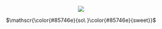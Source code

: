 <p align="center">
<img src="https://files.catbox.moe/7vktaj.png"/>
</p>



<p align="center">
$\mathscr{\color{#85746e}{so\ }\color{#85746e}{sweet}}$
</p>
